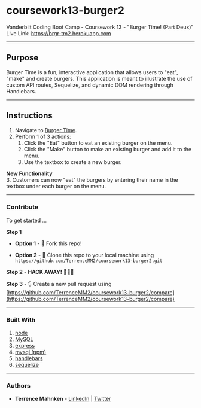 # coursework13-burger2
Vanderbilt Coding Boot Camp - Coursework 13 - "Burger Time! (Part Deux)"  
Live Link: https://brgr-tm2.herokuapp.com

- - -

## Purpose  
Burger Time is a fun, interactive application that allows users to "eat", "make" and create burgers. This application is meant to illustrate the use of custom API routes, Sequelize, and dynamic DOM rendering through Handlebars.

- - - 

## Instructions  

1. Navigate to [Burger Time](https://brgr-tm2.herokuapp.com).  
2. Perform 1 of 3 actions:
   1. Click the "Eat" button to eat an existing burger on the menu.
   2. Click the "Make" button to make an existing burger and add it to the menu.
   3. Use the textbox to create a new burger. 

**New Functionality**  
3. Customers can now "eat" the burgers by entering their name in the textbox under each burger on the menu.

- - - 

### Contribute  

To get started ...

**Step 1**

- **Option 1** - 🍴 Fork this repo!

- **Option 2** - 👯 Clone this repo to your local machine using `https://github.com/TerrenceMM2/coursework13-burger2.git`

**Step 2** - **HACK AWAY!** 🔨🔨🔨

**Step 3** - 🔃 Create a new pull request using [https://github.com/TerrenceMM2/coursework13-burger2/compare](https://github.com/TerrenceMM2/coursework13-burger2/compare)

- - -

### Built With
1. [node](https://nodejs.org/en/)
2. [MySQL](https://www.mysql.com/)
3. [express](https://www.npmjs.com/package/express)
4. [mysql (npm)](https://www.npmjs.com/package/mysql)
5. [handlebars](https://www.npmjs.com/package/express-handlebars)
6. [sequelize](https://www.npmjs.com/package/sequelize)

- - -

### Authors
* **Terrence Mahnken** - [LinkedIn](https://www.linkedin.com/in/terrencemahnken/) | [Twitter](https://twitter.com/TerrenceMahnken)
